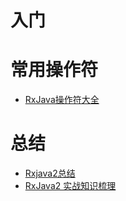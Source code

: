 # 入门


# 常用操作符
* [RxJava操作符大全](http://www.maplejaw.com/2016/08/31/RxJava操作符大全/)

# 总结

* [Rxjava2总结](https://luhaoaimama1.github.io/2017/07/31/rxjava/)
* [RxJava2 实战知识梳理](http://lizejun.cn/categories/RxJava2-实战知识梳理/)